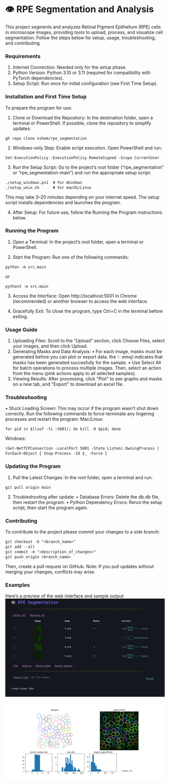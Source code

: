 # 👁️ RPE Segmentation and Analysis
This project segments and analyzes Retinal Pigment Epithelium (RPE) cells in microscope images, providing tools to upload, process, and visualize cell segmentation. Follow the steps below for setup, usage, troubleshooting, and contributing.

### Requirements
1.	Internet Connection: Needed only for the setup phase.
2.	Python Version: Python 3.10 or 3.11 (required for compatibility with PyTorch dependencies).
3.	Setup Script: Run once for initial configuration (see First Time Setup).

### Installation and First Time Setup
To prepare the program for use:
1.	Clone or Download the Repository:
In the destination folder, open a terminal or PowerShell. If possible, clone the repository to simplify updates:
````
gh repo clone nshem/rpe_segmentation
````

2.	Windows-only Step: Enable script execution.
Open PowerShell and run:
````
Set-ExecutionPolicy -ExecutionPolicy RemoteSigned -Scope CurrentUser
````

3.	Run the Setup Script:
Go to the project’s root folder (“rpe_segmentation” or “rpe_segmentation-main”) and run the appropriate setup script:
````
./setup_windows.ps1  # For Windows
./setup_unix.sh      # For macOS/Linux
````
This may take 3–20 minutes depending on your internet speed. The setup script installs dependencies and launches the program.

4.	After Setup: For future use, follow the Running the Program instructions below.

### Running the Program
1.	Open a Terminal:
In the project’s root folder, open a terminal or PowerShell.

2.	Start the Program:
Run one of the following commands:
````
python -m src.main
````
or
````
python3 -m src.main
````

3.	Access the Interface:
Open http://localhost:5001 in Chrome (recommended) or another browser to access the web interface.

4.	Gracefully Exit:
To close the program, type Ctrl+C in the terminal before exiting.

### Usage Guide
1.	Uploading Files: Scroll to the “Upload” section, click Choose Files, select your images, and then click Upload.
2.	Generating Masks and Data Analysis:
  •	For each image, masks must be generated before you can plot or export data. the ✨ emoji indicates that masks has been generated succesfully for the sample.
  •	Use Select All for batch operations to process multiple images. Then, select an action from the menu (pink actions apply to all selected samples).
3.	Viewing Results: After processing, click "Plot" to see graphs and masks on a new tab, and "Export" to download an excel file.

### Troubleshooting
•	Stuck Loading Screen:
  This may occur if the program wasn’t shut down correctly.
  Run the following commands to force-terminate any lingering processes and restart the program:
  Mac/Linux:
  ````
  for pid in $(lsof -ti :5001); do kill -9 $pid; done
  ````
  Windows:
  ````
  (Get-NetTCPConnection -LocalPort 5001 -State Listen).OwningProcess | ForEach-Object { Stop-Process -Id $_ -Force }
  ````

### Updating the Program
1.	Pull the Latest Changes:
In the root folder, open a terminal and run:
````
git pull origin main
````

2.  Troubleshooting after update:
  •	Database Errors: Delete the db.db file, then restart the program.
  •	Python Dependency Errors: Rerun the setup script, then start the program again.

### Contributing
To contribute to the project please commit your changes to a side branch:
````
git checkout -b "<branch_name>"
git add --all
git commit -m "<description_of_changes>"
git push origin <branch_name>
````
Then, create a pull request on GitHub.
Note: If you pull updates without merging your changes, conflicts may arise.

### Examples
Here’s a preview of the web interface and sample output:
![interface](./interface.png)

![example plot](./Figure_1.png)

